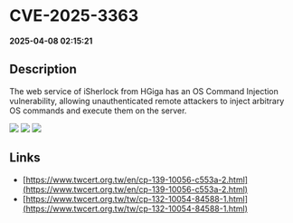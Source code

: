# CVE-2025-3363

**2025-04-08 02:15:21**

## Description
The web service of iSherlock from HGiga has an OS Command Injection vulnerability, allowing unauthenticated remote attackers to inject arbitrary OS commands and execute them on the server.

![](https://img.shields.io/static/v1?label=Score&message=9.8&color=red)
![](https://img.shields.io/static/v1?label=Severity&message=CRITICAL&color=red)
![](https://img.shields.io/static/v1?label=CWE&message=RCE&color=green)

## Links
- [https://www.twcert.org.tw/en/cp-139-10056-c553a-2.html](https://www.twcert.org.tw/en/cp-139-10056-c553a-2.html)
- [https://www.twcert.org.tw/tw/cp-132-10054-84588-1.html](https://www.twcert.org.tw/tw/cp-132-10054-84588-1.html)
